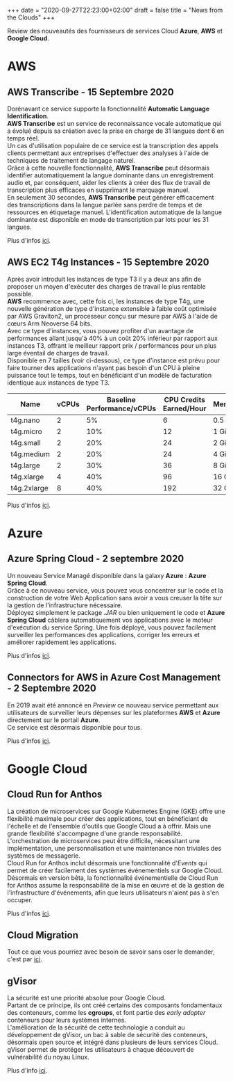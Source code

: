 +++
date = "2020-09-27T22:23:00+02:00"
draft = false
title = "News from the Clouds"
+++

Review des nouveautés des fournisseurs de services Cloud **Azure**, **AWS** et **Google Cloud**.

# AWS
## AWS Transcribe - 15 Septembre 2020
Dorénavant ce service supporte la fonctionnalité **Automatic Language Identification**.  
**AWS Transcribe** est un service de reconnaissance vocale automatique qui a évolué depuis sa création avec la prise en charge de 31 langues dont 6 en temps réel.  
Un cas d'utilisation populaire de ce service est la transcription des appels clients permettant aux entreprises d'effectuer des analyses à l'aide de techniques de traitement de langage naturel.  
Grâce à cette nouvelle fonctionnalité, **AWS Transcribe** peut désormais identifier automatiquement la langue dominante dans un enregistrement audio et, par conséquent, aider les clients à créer des flux de travail de transcription plus efficaces en supprimant le marquage manuel.  
En seulement 30 secondes, **AWS Transcribe** peut générer efficacement des transcriptions dans la langue parlée sans perdre de temps et de ressources en étiquetage manuel. L'identification automatique de la langue dominante est disponible en mode de transcription par lots pour les 31 langues.

Plus d'infos [ici](https://aws.amazon.com/fr/blogs/aws/amazon-transcribe-now-supports-automatic-language-identification/?utm_source=feedburner&utm_medium=feed&utm_campaign=Feed%3A+AmazonWebServicesBlog+%28Amazon+Web+Services+Blog%29).

## AWS EC2 T4g Instances - 15 Septembre 2020
Après avoir introduit les instances de type T3 il y a deux ans afin de proposer un moyen d'exécuter des charges de travail le plus rentable possible.  
**AWS** recommence avec, cette fois ci, les instances de type T4g, une nouvelle génération de type d'instance extensible à faible coût optimisée par AWS Graviton2, un processeur conçu sur mesure par AWS à l'aide de cœurs Arm Neoverse 64 bits.  
Avec ce type d'instances, vous pouvez profiter d'un avantage de performances allant jusqu'à 40% à un coût 20% inférieur par rapport aux instances T3, offrant le meilleur rapport prix / performances pour un plus large éventail de charges de travail.  
Disponible en 7 tailles (voir ci-dessous), ce type d'instance est prévu pour faire tourner des applications n'ayant pas besoin d'un CPU à pleine puissance tout le temps, tout en bénéficiant d'un modèle de facturation identique aux instances de type T3.  

| Name | vCPUs | Baseline Performance/vCPUs | CPU Credits Earned/Hour | Memory |
| ---- | ----- | -------------------------- | ----------------------- | ------ |
| t4g.nano | 2 | 5% | 6 | 0.5 GiB |
| t4g.micro | 2 | 10% | 12 | 1 GiB |
| t4g.small	| 2	| 20% | 24 | 2 GiB |
| t4g.medium | 2 | 20% | 24 | 4 GiB |
| t4g.large	| 2 | 30%	| 36 | 8 GiB |
| t4g.xlarge | 4 |40% | 96 |16 GiB |
| t4g.2xlarge | 8 | 40% | 192 | 32 GiB |
 
Plus d'infos [ici](https://aws.amazon.com/fr/blogs/aws/new-t4g-instances-burstable-performance-powered-by-aws-graviton2/?utm_source=feedburner&utm_medium=feed&utm_campaign=Feed%3A+AmazonWebServicesBlog+%28Amazon+Web+Services+Blog%29).

# Azure
## Azure Spring Cloud - 2 septembre 2020
Un nouveau Service Managé disponible dans la galaxy **Azure** : **Azure Spring Cloud**.  
Grâce à ce nouveau service, vous pouvez vous concentrer sur le code et la construction de votre Web Application sans avoir a vous creuser la tête sur la gestion de l'infrastructure nécessaire.  
Déployez simplement le package *.JAR* ou bien uniquement le code et **Azure Spring Cloud** câblera automatiquement vos applications avec le moteur d'exécution du service Spring. Une fois déployé, vous pouvez facilement surveiller les performances des applications, corriger les erreurs et améliorer rapidement les applications.

Plus d'infos [ici](https://azure.microsoft.com/fr-fr/blog/azure-spring-cloud-a-fully-managed-service-for-spring-boot-apps-is-now-generally-available/).

## Connectors for AWS in Azure Cost Management - 2 Septembre 2020
En 2019 avait été annoncé en *Preview* ce nouveau service permettant aux utilisateurs de surveiller leurs dépenses sur les plateformes **AWS** et **Azure** directement sur le portail **Azure**.  
Ce service est désormais disponible pour tous.

Plus d'infos [ici](https://azure.microsoft.com/fr-fr/blog/connector-for-aws-in-azure-cost-management-billing-is-now-generally-available/).

# Google Cloud
## Cloud Run for Anthos
La création de microservices sur Google Kubernetes Engine (GKE) offre une flexibilité maximale pour créer des applications, tout en bénéficiant de l'échelle et de l'ensemble d'outils que Google Cloud a à offrir. Mais une grande flexibilité s'accompagne d'une grande responsabilité. L'orchestration de microservices peut être difficile, nécessitant une implémentation, une personnalisation et une maintenance non triviales des systèmes de messagerie.  
Cloud Run for Anthos inclut désormais une fonctionnalité d'*Events* qui permet de créer facilement des systèmes événementiels sur Google Cloud. Désormais en version bêta, la fonctionnalité événementielle de Cloud Run for Anthos assume la responsabilité de la mise en œuvre et de la gestion de l'infrastructure d'événements, afin que leurs utilisateurs n'aient pas à s'en occuper.  

Plus d'infos [ici](https://cloud.google.com/blog/products/serverless/cloud-run-for-anthos-adds-events).

## Cloud Migration
Tout ce que vous pourriez avec besoin de savoir sans oser le demander, c'est par [ici](https://cloud.google.com/blog/products/cloud-migration/guide-to-all-google-cloud-migration-guides).

## gVisor
La sécurité est une priorité absolue pour Google Cloud.  
Partant de ce principe, ils ont créé certains des composants fondamentaux des conteneurs, comme les **cgroups**, et font partie des *early adopter* conteneurs pour leurs systèmes internes.  
L'amélioration de la sécurité de cette technologie a conduit au développement de gVisor, un bac à sable de sécurité des conteneurs, désormais open source et intégré dans plusieurs de leurs services Cloud.  
gVisor permet de protéger les utilisateurs à chaque découvert de vulnérabilité du noyau Linux.

Plus d'info [ici](https://cloud.google.com/blog/products/containers-kubernetes/how-gvisor-protects-google-cloud-services-from-cve-2020-14386).

